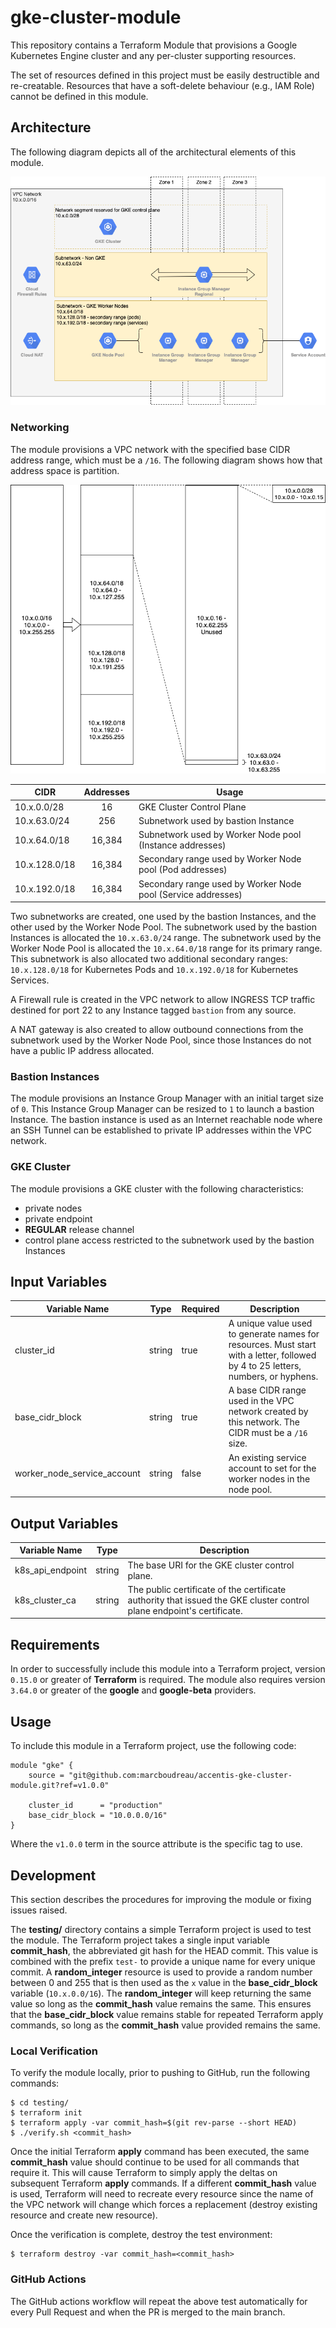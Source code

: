 gke-cluster-module
==================

This repository contains a Terraform Module that provisions a Google Kubernetes Engine cluster and any per-cluster supporting resources.

The set of resources defined in this project must be easily destructible and re-creatable.  Resources that have a soft-delete behaviour (e.g., IAM Role) cannot be defined in this module.

## Architecture

The following diagram depicts all of the architectural elements of this module.

![Architectural Diagram](./architecture.png)

### Networking

The module provisions a VPC network with the specified base CIDR address range, which must be a `/16`.  The following diagram shows how that address space is partition.

![Address Space Diagram](./address-space.png)

| CIDR          | Addresses | Usage                                                        |
| ------------- |:---------:| ------------------------------------------------------------ |
| 10.x.0.0/28   | 16        | GKE Cluster Control Plane                                    |
| 10.x.63.0/24  | 256       | Subnetwork used by bastion Instance                          |
| 10.x.64.0/18  | 16,384    | Subnetwork used by Worker Node pool (Instance addresses)     |
| 10.x.128.0/18 | 16,384    | Secondary range used by Worker Node pool (Pod addresses)     |
| 10.x.192.0/18 | 16,384    | Secondary range used by Worker Node pool (Service addresses) |

Two subnetworks are created, one used by the bastion Instances, and the other used by the Worker Node Pool.  The subnetwork used by the bastion Instances is allocated the `10.x.63.0/24` range.  The subnetwork used by the Worker Node Pool is allocated the `10.x.64.0/18` range for its primary range.  This subnetwork is also allocated two additional secondary ranges: `10.x.128.0/18` for Kubernetes Pods and `10.x.192.0/18` for Kubernetes Services.

A Firewall rule is created in the VPC network to allow INGRESS TCP traffic destined for port 22 to any Instance tagged `bastion` from any source.

A NAT gateway is also created to allow outbound connections from the subnetwork used by the Worker Node Pool, since those Instances do not have a public IP address allocated.

### Bastion Instances

The module provisions an Instance Group Manager with an initial target size of `0`.  This Instance Group Manager can be resized to `1` to launch a bastion Instance.  The bastion instance is used as an Internet reachable node where an SSH Tunnel can be established to private IP addresses within the VPC network.

### GKE Cluster

The module provisions a GKE cluster with the following characteristics:

* private nodes
* private endpoint
* **REGULAR** release channel
* control plane access restricted to the subnetwork used by the bastion Instances

## Input Variables

| Variable Name               | Type   | Required | Description |
| --------------------------- | ------ | -------- | ----------- |
| cluster_id                  | string | true     | A unique value used to generate names for resources.  Must start with a letter, followed by 4 to 25 letters, numbers, or hyphens. |
| base_cidr_block             | string | true     | A base CIDR range used in the VPC network created by this network.  The CIDR must be a `/16` size. |
| worker_node_service_account | string | false | An existing service account to set for the worker nodes in the node pool. |

## Output Variables

| Variable Name    | Type   | Description |
| ---------------- | ------ | ----------- |
| k8s_api_endpoint | string | The base URI for the GKE cluster control plane. |
| k8s_cluster_ca   | string | The public certificate of the certificate authority that issued the GKE cluster control plane endpoint's certificate. |

## Requirements

In order to successfully include this module into a Terraform project, version `0.15.0` or greater of **Terraform** is required.  The module also requires version `3.64.0` or greater of the **google** and **google-beta** providers.

## Usage

To include this module in a Terraform project, use the following code:
```
module "gke" {
    source = "git@github.com:marcboudreau/accentis-gke-cluster-module.git?ref=v1.0.0"

    cluster_id      = "production"
    base_cidr_block = "10.0.0.0/16"
}
```
Where the `v1.0.0` term in the source attribute is the specific tag to use.

## Development

This section describes the procedures for improving the module or fixing issues raised.

The **testing/** directory contains a simple Terraform project is used to test the module. The Terraform project takes a single input variable **commit_hash**, the abbreviated git hash for the HEAD commit.  This value is combined with the prefix `test-` to provide a unique name for every unique commit.  A **random_integer** resource is used to provide a random number between 0 and 255 that is then used as the `x` value in the **base_cidr_block** variable (`10.x.0.0/16`).  The **random_integer** will keep returning the same value so long as the **commit_hash** value remains the same.  This ensures that the **base_cidr_block** value remains stable for repeated Terraform apply commands, so long as the **commit_hash** value provided remains the same.

### Local Verification

To verify the module locally, prior to pushing to GitHub, run the following commands:
```
$ cd testing/
$ terraform init
$ terraform apply -var commit_hash=$(git rev-parse --short HEAD)
$ ./verify.sh <commit_hash>
```

Once the initial Terraform **apply** command has been executed, the same **commit_hash** value should continue to be used for all commands that require it.  This will cause Terraform to simply apply the deltas on subsequent Terraform **apply** commands.  If a different **commit_hash** value is used, Terraform will need to recreate every resource since the name of the VPC network will change which forces a replacement (destroy existing resource and create new resource).

Once the verification is complete, destroy the test environment:
```
$ terraform destroy -var commit_hash=<commit_hash>
```

### GitHub Actions

The GitHub actions workflow will repeat the above test automatically for every Pull Request and when the PR is merged to the main branch.
